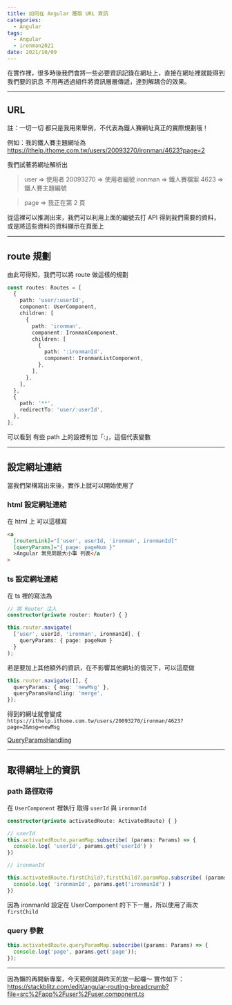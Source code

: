 ```yaml
---
title: 如何在 Angular 獲取 URL 資訊
categories:
  - Angular
tags:
  - Angular
  - ironman2021
date: 2021/10/09
---
```


在實作裡，很多時後我們會將一些必要資訊記錄在網址上，直接在網址裡就能得到我們要的訊息
不用再透過組件將資訊層層傳遞，達到解耦合的效果。

---

## URL

註：一切一切 都只是我用來舉例，不代表為鐵人賽網址真正的實際規劃哦！

例如：我的鐵人賽主題網址為
https://ithelp.ithome.com.tw/users/20093270/ironman/4623?page=2

我們試著將網址解析出

> user => 使用者
> 20093270 => 使用者編號
> ironman => 鐵人賽檔案
> 4623 => 鐵人賽主題編號

> page => 我正在第 2 頁

從這裡可以推測出來，我們可以利用上面的編號去打 API 得到我們需要的資料，或是將這些資料的資料顯示在頁面上

---

## route 規劃

由此可得知，我們可以將 route 做這樣的規劃

```ts
const routes: Routes = [
  {
    path: 'user/:userId',
    component: UserComponent,
    children: [
      {
        path: 'ironman',
        component: IronmanComponent,
        children: [
          {
            path: ':ironmanId',
            component: IronmanListComponent,
          },
        ],
      },
    ],
  },
  {
    path: '**',
    redirectTo: 'user/:userId',
  },
];
```

可以看到 有些 path 上的設裡有加「:」，這個代表變數

---

## 設定網址連結

當我們架構寫出來後，實作上就可以開始使用了

### html 設定網址連結

在 html 上 可以這樣寫

```html
<a
  [routerLink]="['user', userId, 'ironman', ironmanId]"
  [queryParams]="{ page: pageNum }"
  >Angular 常見問題大小事 列表</a
>
```

### ts 設定網址連結

在 ts 裡的寫法為

```ts
// 將 Router 注入
constructor(private router: Router) { }

this.router.navigate(
  ['user', userId, 'ironman', ironmanId], {
    queryParams: { page: pageNum }
  }
);

```

若是要加上其他額外的資訊，在不影響其他網址的情況下，可以這麼做

```ts
this.router.navigate([], {
  queryParams: { msg: 'newMsg' },
  queryParamsHandling: 'merge',
});
```

得到的網址就會變成
`https://ithelp.ithome.com.tw/users/20093270/ironman/4623?page=2&msg=newMsg`

[QueryParamsHandling](https://angular.tw/api/router/QueryParamsHandling)

---

## 取得網址上的資訊

### path 路徑取得

在 `UserComponent` 裡執行
取得 `userId` 與 `ironmanId`

```ts
constructor(private activatedRoute: ActivatedRoute) { }

// userId
this.activatedRoute.paramMap.subscribe( (params: Params) => {
  console.log( 'userId', params.get('userId') )
})

// ironmanId

this.activatedRoute.firstChild?.firstChild?.paramMap.subscribe( (params: Params) => {
  console.log( 'ironmanId', params.get('ironmanId') )
})
```

因為 ironmanId 設定在 UserComponent 的下下一層，所以使用了兩次 `firstChild`

### query 參數

```ts
this.activatedRoute.queryParamMap.subscribe((params: Params) => {
  console.log('page', params.get('page'));
});
```

---

因為懶的再開新專案，今天範例就與昨天的放一起囉～
實作如下：
https://stackblitz.com/edit/angular-routing-breadcrumb?file=src%2Fapp%2Fuser%2Fuser.component.ts
